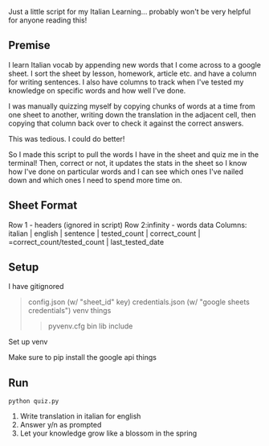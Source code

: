 Just a little script for my Italian Learning... probably won't be very helpful for anyone reading this!

## Premise 
 
I learn Italian vocab by appending new words that I come across to a google sheet. 
I sort the sheet by lesson, homework, article etc. and have a column for writing sentences.
I also have columns to track when I've tested my knowledge on specific words and how well I've done.

I was manually quizzing myself by copying chunks of words at a time from one sheet to another, writing down the translation in the adjacent cell, then copying that column back over to check it against the correct answers. 

This was tedious. 
I could do better!

So I made this script to pull the words I have in the sheet and quiz me in the terminal!
Then, correct or not, it updates the stats in the sheet so I know how I've done on particular words and I can see which ones I've nailed down and which ones I need to spend more time on. 

## Sheet Format
Row 1 - headers (ignored in script)
Row 2:infinity - words data
Columns: italian | english | sentence | tested_count | correct_count | =correct_count/tested_count | last_tested_date

## Setup

I have gitignored 
> config.json (w/ "sheet_id" key)
> credentials.json (w/ "google sheets credentials")
> venv things
>> pyvenv.cfg
>> bin
>> lib
>> include

Set up venv

Make sure to pip install the google api things

## Run 
`python quiz.py`

1. Write translation in italian for english
2. Answer y/n as prompted
3. Let your knowledge grow like a blossom in the spring
